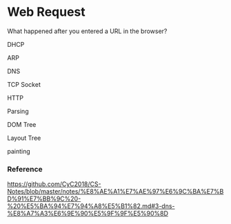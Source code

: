# Web Request

What happened after you entered a URL in the browser?

DHCP

ARP

DNS

TCP Socket

HTTP





Parsing

DOM Tree

Layout Tree

painting





### Reference

https://github.com/CyC2018/CS-Notes/blob/master/notes/%E8%AE%A1%E7%AE%97%E6%9C%BA%E7%BD%91%E7%BB%9C%20-%20%E5%BA%94%E7%94%A8%E5%B1%82.md#3-dns-%E8%A7%A3%E6%9E%90%E5%9F%9F%E5%90%8D

